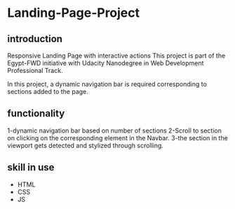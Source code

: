 # Landing-Page-Project

## introduction

Responsive Landing Page with interactive actions This project is part of the Egypt-FWD initiative with Udacity Nanodegree in Web Development Professional Track.

In this project, a dynamic navigation bar is required corresponding to sections added to the page.

## functionality
1-dynamic navigation bar based on number of sections
2-Scroll to section on clicking on the corresponding element in the Navbar.
3-the section in the viewport gets detected and stylized through scrolling.

## skill in use
- HTML
- CSS
- JS
